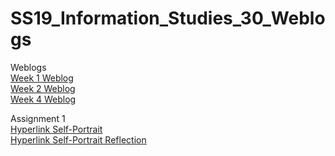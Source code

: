 # SS19_Information_Studies_30_Weblogs
Weblogs  
[Week 1 Weblog](Week_1_blog.pdf)  
[Week 2 Weblog](Week_3_Blog.pdf)  
[Week 4 Weblog](Week_4_Blog.pdf)  

Assignment 1  
[Hyperlink Self-Portrait](hyperlink_project/Hypertext_Project.html)  
[Hyperlink Self-Portrait Reflection](reflection.pdf)
